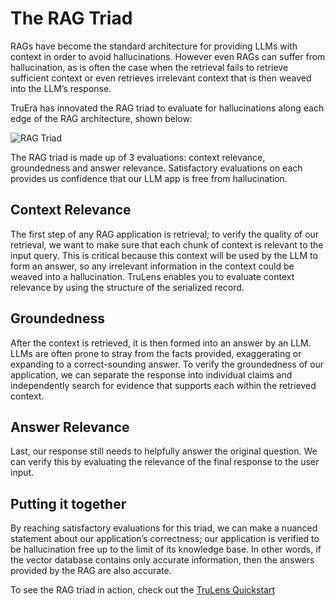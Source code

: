 # The RAG Triad

RAGs have become the standard architecture for providing LLMs with context in
order to avoid hallucinations. However even RAGs can suffer from hallucination,
as is often the case when the retrieval fails to retrieve sufficient context or
even retrieves irrelevant context that is then weaved into the LLM’s response.

TruEra has innovated the RAG triad to evaluate for hallucinations along each
edge of the RAG architecture, shown below:

![RAG Triad](../../../assets/images/RAG_Triad.jpg)

The RAG triad is made up of 3 evaluations: context relevance, groundedness and
answer relevance. Satisfactory evaluations on each provides us confidence that
our LLM app is free from hallucination.

## Context Relevance

The first step of any RAG application is retrieval; to verify the quality of our
retrieval, we want to make sure that each chunk of context is relevant to the
input query. This is critical because this context will be used by the LLM to
form an answer, so any irrelevant information in the context could be weaved
into a hallucination. TruLens enables you to evaluate context relevance by using
the structure of the serialized record.

## Groundedness

After the context is retrieved, it is then formed into an answer by an LLM. LLMs
are often prone to stray from the facts provided, exaggerating or expanding to a
correct-sounding answer. To verify the groundedness of our application, we can
separate the response into individual claims and independently search for
evidence that supports each within the retrieved context.

## Answer Relevance

Last, our response still needs to helpfully answer the original question. We can
verify this by evaluating the relevance of the final response to the user input.

## Putting it together

By reaching satisfactory evaluations for this triad, we can make a nuanced
statement about our application’s correctness; our application is verified to be
hallucination free up to the limit of its knowledge base. In other words, if the
vector database contains only accurate information, then the answers provided by
the RAG are also accurate.

To see the RAG triad in action, check out the [TruLens
Quickstart](../quickstarts/quickstart.ipynb)
